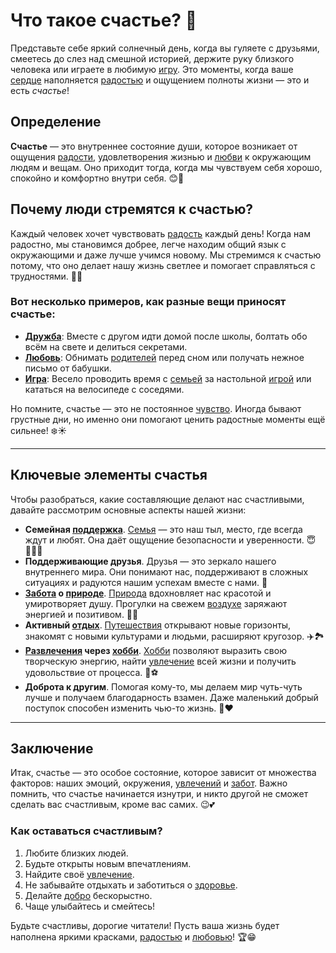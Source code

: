 # **Что такое счастье?** 🌟

Представьте себе яркий солнечный день, когда вы гуляете с друзьями, смеетесь до слез над смешной историей, держите руку близкого человека или играете в любимую [игру](Игры.md). Это моменты, когда ваше [сердце](Любовь.md) наполняется [радостью](Улыбка.md) и ощущением полноты жизни — это и есть *счастье*!

## **Определение**

**Счастье** — это внутреннее состояние души, которое возникает от ощущения [радости](Улыбка.md), удовлетворения жизнью и [любви](Любовь.md) к окружающим людям и вещам. Оно приходит тогда, когда мы чувствуем себя хорошо, спокойно и комфортно внутри себя. 😊💖

## **Почему люди стремятся к счастью?**

Каждый человек хочет чувствовать [радость](Улыбка.md) каждый день! Когда нам радостно, мы становимся добрее, легче находим общий язык с окружающими и даже лучше учимся новому. Мы стремимся к счастью потому, что оно делает нашу жизнь светлее и помогает справляться с трудностями. 💫✨

### Вот несколько примеров, как разные вещи приносят счастье:
- **[Дружба](Дружба.md)**: Вместе с другом идти домой после школы, болтать обо всём на свете и делиться секретами.
- **[Любовь](Любовь.md)**: Обнимать [родителей](Семья.md) перед сном или получать нежное письмо от бабушки.
- **[Игра](Игры.md)**: Весело проводить время с [семьей](Семья.md) за настольной [игрой](Игры.md) или кататься на велосипеде с соседями.
  
Но помните, счастье — это не постоянное [чувство](Любовь.md). Иногда бывают грустные дни, но именно они помогают ценить радостные моменты ещё сильнее! ❄️☀️

---

## **Ключевые элементы счастья**

Чтобы разобраться, какие составляющие делают нас счастливыми, давайте рассмотрим основные аспекты нашей жизни:

- **Семейная [поддержка](Помощь_другим.md)**. [Семья](Семья.md) — это наш тыл, место, где всегда ждут и любят. Она даёт ощущение безопасности и уверенности. 😇👩‍👧‍👦
- **Поддерживающие друзья**. Друзья — это зеркало нашего внутреннего мира. Они понимают нас, поддерживают в сложных ситуациях и радуются нашим успехам вместе с нами. 👬
- **[Забота](Семья.md) о [природе](Природа.md)**. [Природа](Природа.md) вдохновляет нас красотой и умиротворяет душу. Прогулки на свежем [воздухе](Природа.md) заряжают энергией и позитивом. 🌳🍃
- **Активный [отдых](Отдых.md)**. [Путешествия](Путешествия.md) открывают новые горизонты, знакомят с новыми культурами и людьми, расширяют кругозор. ✈️🏞️
- **[Развлечения](Игры.md) через [хобби](Хобби.md)**. [Хобби](Хобби.md) позволяют выразить свою творческую энергию, найти [увлечение](Хобби.md) всей жизни и получить удовольствие от процесса. 🎨⚽
- **Доброта к другим**. Помогая кому-то, мы делаем мир чуть-чуть лучше и получаем благодарность взамен. Даже маленький добрый поступок способен изменить чью-то жизнь. 🙌❤️

---

## **Заключение**

Итак, счастье — это особое состояние, которое зависит от множества факторов: наших эмоций, окружения, [увлечений](Хобби.md) и [забот](Семья.md). Важно помнить, что счастье начинается изнутри, и никто другой не сможет сделать вас счастливым, кроме вас самих. 😉💕

### Как оставаться счастливым?
1. Любите близких людей.
2. Будьте открыты новым впечатлениям.
3. Найдите своё [увлечение](Хобби.md).
4. Не забывайте отдыхать и заботиться о [здоровье](Спорт.md).
5. Делайте [добро](Улыбка.md) бескорыстно.
6. Чаще улыбайтесь и смейтесь!

Будьте счастливы, дорогие читатели! Пусть ваша жизнь будет наполнена яркими красками, [радостью](Улыбка.md) и [любовью](Любовь.md)! 🏆😁